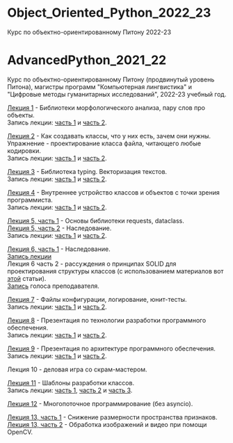 # Object_Oriented_Python_2022_23
Курс по объектно-ориентированному Питону 2022-23
# AdvancedPython_2021_22
Курс по объектно-ориентированному Питону (продвинутый уровень Питона), магистры программ "Компьютерная лингвистика" и "Цифровые методы гуманитарных исследований", 2022-23 учебный год.

[Лекция 1](https://github.com/klyshinsky/Object_Oriented_Python_2022_23/blob/main/lecture_20220903.ipynb) - Библиотеки морфологического анализа, пару слов про объекты.  
Запись лекции: [часть 1](https://youtu.be/AMm75WnEFmU) и [часть 2](https://youtu.be/K9XW9xCoj1I).

[Лекция 2](https://github.com/klyshinsky/Object_Oriented_Python_2022_23/blob/main/lecture_20220903.ipynb) - Как создавать классы, что у них есть, зачем они нужны. Упражнение - проектирование класса файла, читающего любые кодировки.  
Запись лекции: [часть 1](https://youtu.be/A1Q0P_TJptk) и [часть 2](https://youtu.be/5QZ9M4ZfqSU).

[Лекция 3](https://github.com/klyshinsky/Object_Oriented_Python_2022_23/blob/main/lecture_20220917.ipynb) - Библиотека typing. Векторизация текстов.  
Запись лекции: [часть 1](https://youtu.be/T2Phk3OwO20) и [часть 2](https://youtu.be/3KZb2hznKwI).

[Лекция 4](https://github.com/klyshinsky/Object_Oriented_Python_2022_23/blob/main/lecture_20220924_operators_decorators.ipynb) - Внутреннее устройство классов и объектов с точки зрения программиста.  
Запись лекции: [часть 1](https://youtu.be/ccUv_LyBQd8) и [часть 2](https://youtu.be/I9L4_NlxRdM).

[Лекция 5, часть 1](https://github.com/klyshinsky/Object_Oriented_Python_2022_23/blob/main/Lecture_20221008_requests_dataclass.ipynb) - Основы библиотеки requests, dataclass.  
[Лекция 5, часть 2](https://github.com/klyshinsky/Object_Oriented_Python_2022_23/blob/main/lecture_20221008_Inheritance.ipynb ) - Наследование.  
Запись лекции: [часть 1](https://youtu.be/5P1Hy49dx3M) и [часть 2](https://youtu.be/K49qur41flc).

[Лекция 6, часть 1](https://github.com/klyshinsky/Object_Oriented_Python_2022_23/blob/main/lecture_20221008_Inheritance.ipynb ) - Наследование.  
[Запись лекции](https://youtu.be/smEpJM-4Dqw)  
Лекция 6 часть 2 - рассуждения о принципах SOLID для проектирования структуры классов (с использованием материалов вот [этой](https://habr.com/ru/post/446816/) статьи).  
[Запись](https://youtu.be/mtuBCUfryiI) голоса преподавателя.

[Лекция 7](https://github.com/klyshinsky/Object_Oriented_Python_2022_23/blob/main/lecture_20221022_unittest.ipynb) - Файлы конфигурации, логирование, юнит-тесты.  
Запись лекции: [часть 1](https://youtu.be/AgvPv6F1UbM) и [часть 2](https://youtu.be/xKKAT41S2tw).

[Лекция 8](https://github.com/klyshinsky/Object_Oriented_Python_2022_23/blob/main/lecture_20221105_software_design.pdf) - Презентация по технологии разработки программного обеспечения.  
Запись лекции: [часть 1](https://youtu.be/rSW5ZlywLcs) и [часть 2](https://youtu.be/NZAFaxqBOgs).

[Лекция 9](https://github.com/klyshinsky/Object_Oriented_Python_2022_23/blob/main/lecture_20221112_software_architecture.pdf) - Презентация по архитектуре программного обеспечения.  
Запись лекции: [часть 1](https://youtu.be/tUCxPoQK8nM) и [часть 2](https://youtu.be/-VF-DnSwsZQ).

Лекция 10 - деловая игра со скрам-мастером.

[Лекция 11](https://github.com/klyshinsky/Object_Oriented_Python_2022_23/blob/main/lecture_20221126_design_patterns.ipynb) - Шаблоны разработки классов.  
Запись лекции: [часть 1](https://youtu.be/OSE0mg8Tnr4), [часть 2](https://youtu.be/1ApnzIdxj30) и [часть 3](https://youtu.be/roMV7-D5v4k).

[Лекция 12](https://github.com/klyshinsky/Object_Oriented_Python_2022_23/blob/main/lecture_20221203_multiprocessing.ipynb) - Многопоточное программирование (без asyncio).

[Лекция 13, часть 1](https://github.com/klyshinsky/Object_Oriented_Python_2022_23/blob/main/lecture_20221217_Reduce_Space.ipynb) - Снижение размерности пространства признаков.  
[Лекция 13, часть 2](https://github.com/klyshinsky/Object_Oriented_Python_2022_23/blob/main/lecture_20221217_OpenCV.ipynb) - Обработка изображений и видео при помощи OpenCV.  

